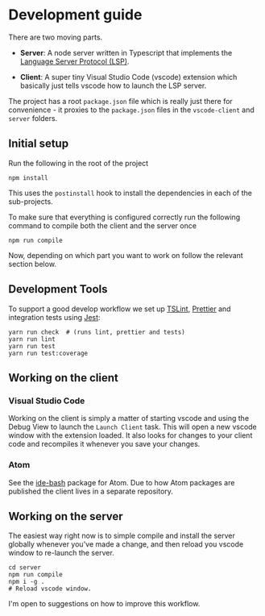 # Development guide

There are two moving parts.

- **Server**: A node server written in Typescript that implements the
  [Language Server Protocol (LSP)][LSP].

- **Client**: A super tiny Visual Studio Code (vscode) extension which basically
  just tells vscode how to launch the LSP server.

The project has a root `package.json` file which is really just there for
convenience - it proxies to the `package.json` files in the `vscode-client` and
`server` folders.

## Initial setup

Run the following in the root of the project

```
npm install
```

This uses the `postinstall` hook to install the dependencies in each of the
sub-projects.

To make sure that everything is configured correctly run the following command
to compile both the client and the server once

```
npm run compile
```

Now, depending on which part you want to work on follow the relevant section
below.

## Development Tools

To support a good develop workflow we set up [TSLint][tslint], [Prettier][prettier] and integration tests using [Jest][jest]:

    yarn run check  # (runs lint, prettier and tests)
    yarn run lint
    yarn run test
    yarn run test:coverage

## Working on the client

### Visual Studio Code

Working on the client is simply a matter of starting vscode and using the Debug
View to launch the `Launch Client` task. This will open a new vscode window with the
extension loaded. It also looks for changes to your client code and recompiles
it whenever you save your changes.

### Atom

See the [ide-bash][ide-bash] package for Atom. Due to how Atom packages are
published the client lives in a separate repository.

## Working on the server

The easiest way right now is to simple compile and install the server globally
whenever you've made a change, and then reload you vscode window to re-launch
the server.

```
cd server
npm run compile
npm i -g .
# Reload vscode window.
```

I'm open to suggestions on how to improve this workflow.

[LSP]: https://microsoft.github.io/language-server-protocol/
[ide-bash]: https://github.com/mads-hartmann/ide-bash
[jest]: https://facebook.github.io/jest/
[prettier]: https://prettier.io/
[tslint]: https://palantir.github.io/tslint/
